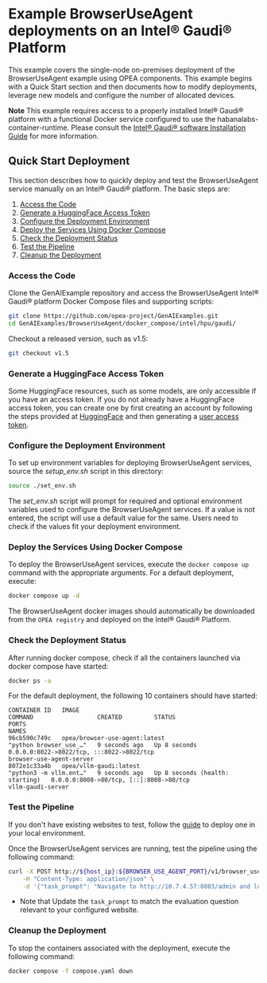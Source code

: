 # Example BrowserUseAgent deployments on an Intel® Gaudi® Platform

This example covers the single-node on-premises deployment of the BrowserUseAgent example using OPEA components. This example begins with a Quick Start section and then documents how to modify deployments, leverage new models and configure the number of allocated devices.

**Note** This example requires access to a properly installed Intel® Gaudi® platform with a functional Docker service configured to use the habanalabs-container-runtime. Please consult the [Intel® Gaudi® software Installation Guide](https://docs.habana.ai/en/v1.20.1/Installation_Guide/Driver_Installation.html) for more information.

## Quick Start Deployment

This section describes how to quickly deploy and test the BrowserUseAgent service manually on an Intel® Gaudi® platform. The basic steps are:

1. [Access the Code](#access-the-code)
2. [Generate a HuggingFace Access Token](#generate-a-huggingface-access-token)
3. [Configure the Deployment Environment](#configure-the-deployment-environment)
4. [Deploy the Services Using Docker Compose](#deploy-the-services-using-docker-compose)
5. [Check the Deployment Status](#check-the-deployment-status)
6. [Test the Pipeline](#test-the-pipeline)
7. [Cleanup the Deployment](#cleanup-the-deployment)

### Access the Code

Clone the GenAIExample repository and access the BrowserUseAgent Intel® Gaudi® platform Docker Compose files and supporting scripts:

```bash
git clone https://github.com/opea-project/GenAIExamples.git
cd GenAIExamples/BrowserUseAgent/docker_compose/intel/hpu/gaudi/
```

Checkout a released version, such as v1.5:

```bash
git checkout v1.5
```

### Generate a HuggingFace Access Token

Some HuggingFace resources, such as some models, are only accessible if you have an access token. If you do not already have a HuggingFace access token, you can create one by first creating an account by following the steps provided at [HuggingFace](https://huggingface.co/) and then generating a [user access token](https://huggingface.co/docs/transformers.js/en/guides/private#step-1-generating-a-user-access-token).

### Configure the Deployment Environment

To set up environment variables for deploying BrowserUseAgent services, source the _setup_env.sh_ script in this directory:

```bash
source ./set_env.sh
```

The _set_env.sh_ script will prompt for required and optional environment variables used to configure the BrowserUseAgent services. If a value is not entered, the script will use a default value for the same. Users need to check if the values fit your deployment environment.

### Deploy the Services Using Docker Compose

To deploy the BrowserUseAgent services, execute the `docker compose up` command with the appropriate arguments. For a default deployment, execute:

```bash
docker compose up -d
```

The BrowserUseAgent docker images should automatically be downloaded from the `OPEA registry` and deployed on the Intel® Gaudi® Platform.

### Check the Deployment Status

After running docker compose, check if all the containers launched via docker compose have started:

```bash
docker ps -a
```

For the default deployment, the following 10 containers should have started:

```
CONTAINER ID   IMAGE                                                COMMAND                  CREATED         STATUS                            PORTS                                                                                                                                       NAMES
96cb590c749c   opea/browser-use-agent:latest                        "python browser_use_…"   9 seconds ago   Up 8 seconds                      0.0.0.0:8022->8022/tcp, :::8022->8022/tcp                                                                                                   browser-use-agent-server
8072e1c33a4b   opea/vllm-gaudi:latest                               "python3 -m vllm.ent…"   9 seconds ago   Up 8 seconds (health: starting)   0.0.0.0:8008->80/tcp, [::]:8008->80/tcp                                                                                                     vllm-gaudi-server
```

### Test the Pipeline

If you don't have existing websites to test, follow the [guide](./../../../../tests/webarena/README.md) to deploy one in your local environment.

Once the BrowserUseAgent services are running, test the pipeline using the following command:

```bash
curl -X POST http://${host_ip}:${BROWSER_USE_AGENT_PORT}/v1/browser_use_agent \
    -H "Content-Type: application/json" \
    -d '{"task_prompt": "Navigate to http://10.7.4.57:8083/admin and login with the credentials: username: admin, password: admin1234. Then, find out What are the top-2 best-selling product in 2022?"}'
```

- Note that Update the `task_prompt` to match the evaluation question relevant to your configured website.

### Cleanup the Deployment

To stop the containers associated with the deployment, execute the following command:

```bash
docker compose -f compose.yaml down
```
